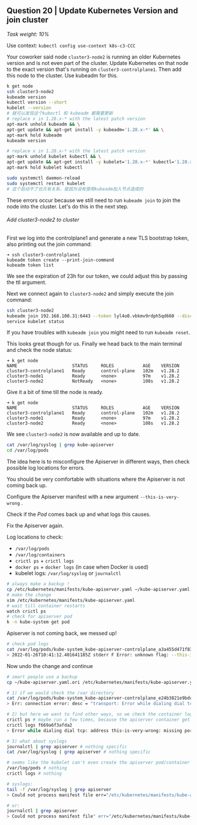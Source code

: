 ## Question 20 | Update Kubernetes Version and join cluster

*Task weight: 10%*

 

Use context: `kubectl config use-context k8s-c3-CCC`

 

Your coworker said node `cluster3-node2` is running an older Kubernetes version and is not even part of the cluster. Update Kubernetes on that node to the exact version that's running on `cluster3-controlplane1`. Then add this node to the cluster. Use kubeadm for this.

```bash
k get node
ssh cluster3-node2
kubeadm version
kubectl version --short
kubelet --version
# 就可以发现这个kubectl 和 kubeadm 都需要更新
# replace x in 1.28.x-* with the latest patch version
apt-mark unhold kubeadm && \
apt-get update && apt-get install -y kubeadm='1.28.x-*' && \
apt-mark hold kubeadm
kubeadm version 
```

```bash
# replace x in 1.28.x-* with the latest patch version
apt-mark unhold kubelet kubectl && \
apt-get update && apt-get install -y kubelet='1.28.x-*' kubectl='1.28.x-*' && \
apt-mark hold kubelet kubectl

sudo systemctl daemon-reload
sudo systemctl restart kubelet
# 这个启动不了也灭有关系，是因为没有使用kubeadm加入节点造成的
```

These errors occur because we still need to run `kubeadm join` to join the node into the cluster. Let's do this in the next step.

###### Add cluster3-node2 to cluster

First we log into the controlplane1 and generate a new TLS bootstrap token, also printing out the join command:

```
➜ ssh cluster3-controlplane1
kubeadm token create --print-join-command
kubeadm token list
```

We see the expiration of 23h for our token, we could adjust this by passing the ttl argument.

Next we connect again to `cluster3-node2` and simply execute the join command:

```bash
ssh cluster3-node2
kubeadm join 192.168.100.31:6443 --token lyl4o0.vbkmv9rdph5qd660 --discovery-token-ca-cert-hash sha256:b0c94ccf935e27306ff24bce4b8f611c621509e80075105b3f25d296a94927ce 
service kubelet status
```

If you have troubles with `kubeadm join` you might need to run `kubeadm reset`.

This looks great though for us. Finally we head back to the main terminal and check the node status:

```
➜ k get node
NAME                     STATUS     ROLES           AGE    VERSION
cluster3-controlplane1   Ready      control-plane   102m   v1.28.2
cluster3-node1           Ready      <none>          97m    v1.28.2
cluster3-node2           NotReady   <none>          108s   v1.28.2
```

Give it a bit of time till the node is ready.

```
➜ k get node
NAME                     STATUS     ROLES           AGE    VERSION
cluster3-controlplane1   Ready      control-plane   102m   v1.28.2
cluster3-node1           Ready      <none>          97m    v1.28.2
cluster3-node2           Ready      <none>          108s   v1.28.2
```

We see `cluster3-node2` is now available and up to date.



```bash
cat /var/log/syslog | grep kube-apiserver
cd /var/log/pods
```

The idea here is to misconfigure the Apiserver in different ways, then check possible log locations for errors.

You should be very comfortable with situations where the Apiserver is not coming back up.

Configure the Apiserver manifest with a new argument `--this-is-very-wrong` .

Check if the *Pod* comes back up and what logs this causes.

Fix the Apiserver again.

Log locations to check:

- `/var/log/pods`
- `/var/log/containers`
- `crictl ps` + `crictl logs`
- `docker ps` + `docker logs` (in case when Docker is used)
- kubelet logs: `/var/log/syslog` or `journalctl`

```bash
# always make a backup !
cp /etc/kubernetes/manifests/kube-apiserver.yaml ~/kube-apiserver.yaml.ori
# make the change
vim /etc/kubernetes/manifests/kube-apiserver.yaml
# wait till container restarts
watch crictl ps
# check for apiserver pod
k -n kube-system get pod
```

Apiserver is not coming back, we messed up!

```bash
# check pod logs
cat /var/log/pods/kube-system_kube-apiserver-controlplane_a3a455d471f833137588e71658e739da/kube-apiserver/X.log
> 2022-01-26T10:41:12.401641185Z stderr F Error: unknown flag: --this-is-very-wrong
```

Now undo the change and continue

```bash
# smart people use a backup
cp ~/kube-apiserver.yaml.ori /etc/kubernetes/manifests/kube-apiserver.yaml
```

````bash
# 1) if we would check the /var directory
cat /var/log/pods/kube-system_kube-apiserver-controlplane_e24b3821e9bdc47a91209bfb04056993/kube-apiserver/X.log
> Err: connection error: desc = "transport: Error while dialing dial tcp: address this-is-very-wrong: missing port in address". Reconnecting...

# 2) but here we want to find other ways, so we check the container logs
crictl ps # maybe run a few times, because the apiserver container get's restarted
crictl logs f669a6f3afda2
> Error while dialing dial tcp: address this-is-very-wrong: missing port in address. Reconnecting...

# 3) what about syslogs
journalctl | grep apiserver # nothing specific
cat /var/log/syslog | grep apiserver # nothing specific
````

````bash
# seems like the kubelet can't even create the apiserver pod/container
/var/log/pods # nothing
crictl logs # nothing

# syslogs:
tail -f /var/log/syslog | grep apiserver
> Could not process manifest file err="/etc/kubernetes/manifests/kube-apiserver.yaml: couldn't parse as pod(yaml: mapping values are not allowed in this context), please check config file"

# or:
journalctl | grep apiserver
> Could not process manifest file" err="/etc/kubernetes/manifests/kube-apiserver.yaml: couldn't parse as pod(yaml: mapping values are not allowed in this context), please check config file
````

